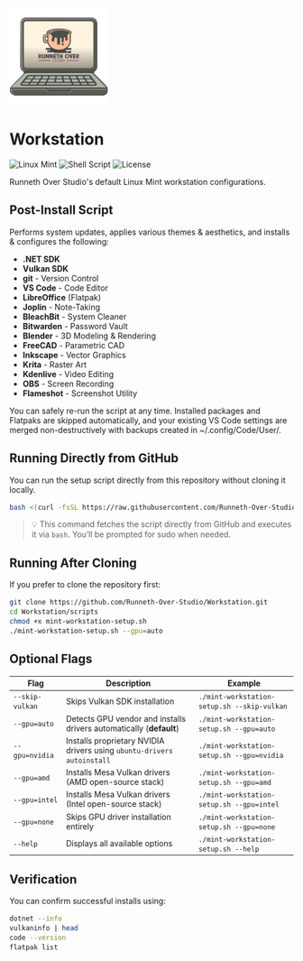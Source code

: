 <p align="left">
  <img src="content\logo.png" width="175" alt="Workstation Logo">
</p>

# Workstation
![Linux Mint](https://img.shields.io/badge/Linux%20Mint-21%2B-success?logo=linuxmint&logoColor=white)
![Shell Script](https://img.shields.io/badge/Bash-Automation-blue?logo=gnubash)
![License](https://img.shields.io/badge/License-MIT-green)

Runneth Over Studio's default Linux Mint workstation configurations.

## Post-Install Script
Performs system updates, applies various themes & aesthetics, and installs & configures the following:

- **.NET SDK**
- **Vulkan SDK**
- **git** - Version Control
- **VS Code** - Code Editor
- **LibreOffice** (Flatpak)
- **Joplin** - Note-Taking
- **BleachBit** - System Cleaner
- **Bitwarden** - Password Vault
- **Blender** - 3D Modeling & Rendering
- **FreeCAD** - Parametric CAD
- **Inkscape** - Vector Graphics
- **Krita** - Raster Art
- **Kdenlive** - Video Editing
- **OBS** - Screen Recording
- **Flameshot** - Screenshot Utility

You can safely re-run the script at any time. Installed packages and Flatpaks are skipped automatically, and your existing VS Code settings are merged non-destructively with backups created in ~/.config/Code/User/.

## Running Directly from GitHub
You can run the setup script directly from this repository without cloning it locally.

```bash
bash <(curl -fsSL https://raw.githubusercontent.com/Runneth-Over-Studio/Workstation/refs/heads/main/scripts/mint-workstation-setup.sh)
```

> 💡 This command fetches the script directly from GitHub and executes it via `bash`.
> You’ll be prompted for sudo when needed.

## Running After Cloning
If you prefer to clone the repository first:

```bash
git clone https://github.com/Runneth-Over-Studio/Workstation.git
cd Workstation/scripts
chmod +x mint-workstation-setup.sh
./mint-workstation-setup.sh --gpu=auto
```

## Optional Flags
| Flag            | Description                                                            | Example                                     |
| --------------- | ---------------------------------------------------------------------- | ------------------------------------------- |
| `--skip-vulkan` | Skips Vulkan SDK installation                                          | `./mint-workstation-setup.sh --skip-vulkan` |
| `--gpu=auto`    | Detects GPU vendor and installs drivers automatically (**default**)    | `./mint-workstation-setup.sh --gpu=auto`    |
| `--gpu=nvidia`  | Installs proprietary NVIDIA drivers using `ubuntu-drivers autoinstall` | `./mint-workstation-setup.sh --gpu=nvidia`  |
| `--gpu=amd`     | Installs Mesa Vulkan drivers (AMD open-source stack)                   | `./mint-workstation-setup.sh --gpu=amd`     |
| `--gpu=intel`   | Installs Mesa Vulkan drivers (Intel open-source stack)                 | `./mint-workstation-setup.sh --gpu=intel`   |
| `--gpu=none`    | Skips GPU driver installation entirely                                 | `./mint-workstation-setup.sh --gpu=none`    |
| `--help`        | Displays all available options                                         | `./mint-workstation-setup.sh --help`        |

## Verification
You can confirm successful installs using:

```bash
dotnet --info
vulkaninfo | head
code --version
flatpak list
```

